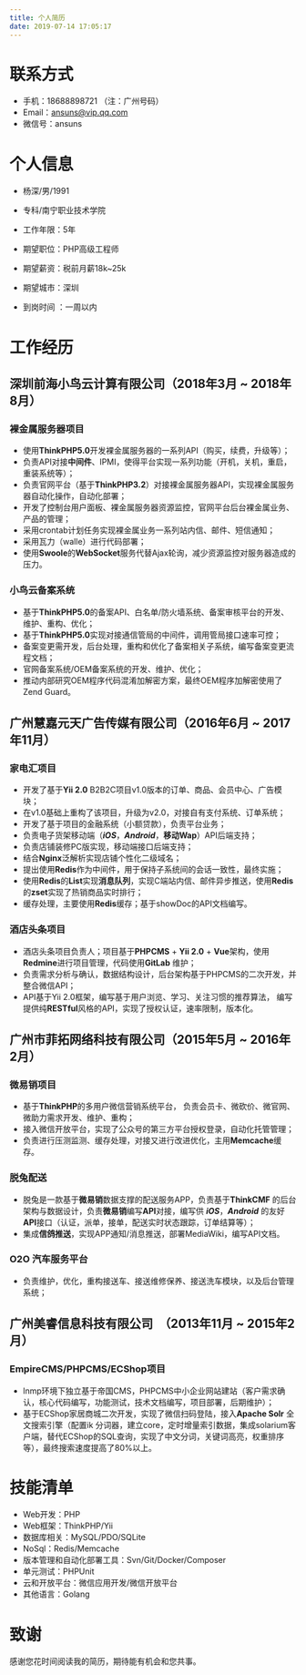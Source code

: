 ```yaml
---
title: 个人简历
date: 2019-07-14 17:05:17
---
```


# 联系方式
- 手机：18688898721 （注：广州号码）
- Email：ansuns@vip.qq.com 
- 微信号：ansuns


# 个人信息

 - 杨深/男/1991 
 - 专科/南宁职业技术学院
 - 工作年限：5年

 - 期望职位：PHP高级工程师
 - 期望薪资：税前月薪18k~25k
 - 期望城市：深圳
 - 到岗时间 ：一周以内


# 工作经历

## 深圳前海小鸟云计算有限公司（2018年3月 ~ 2018年8月）

### 裸金属服务器项目 
- 使用**ThinkPHP5.0**开发裸金属服务器的一系列API（购买，续费，升级等）；
- 负责API对接**中间件**、IPMI，使得平台实现一系列功能（开机，关机，重启，重装系统等）；
- 负责官网平台（基于**ThinkPHP3.2**）对接裸金属服务器API，实现裸金属服务器自动化操作，自动化部署；
- 开发了控制台用户面板、裸金属服务器资源监控，官网平台后台裸金属业务、产品的管理；
- 采用crontab计划任务实现裸金属业务一系列站内信、邮件、短信通知；
- 采用瓦力（walle）进行代码部署；
-  使用**Swoole**的**WebSocket**服务代替Ajax轮询，减少资源监控对服务器造成的压力。


### 小鸟云备案系统 

- 基于**ThinkPHP5.0**的备案API、白名单/防火墙系统、备案审核平台的开发、维护、重构、优化；
 - 基于**ThinkPHP5.0**实现对接通信管局的中间件，调用管局接口速率可控；
- 备案变更需开发，后台处理，重构和优化了备案相关子系统，编写备案变更流程文档；
- 官网备案系统/OEM备案系统的开发、维护、优化；
- 推动内部研究OEM程序代码混淆加解密方案，最终OEM程序加解密使用了Zend Guard。
## 广州慧嘉元天广告传媒有限公司（2016年6月 ~ 2017年11月）
### 家电汇项目 
- 开发了基于**Yii 2.0** B2B2C项目v1.0版本的订单、商品、会员中心、广告模块；
- 在v1.0基础上重构了该项目，升级为v2.0，对接自有支付系统、订单系统；
- 开发了基于项目的金融系统（小额贷款），负责平台业务；
- 负责电子货架移动端（_**iOS**_，_**Android**_，**移动Wap**）API后端支持；
- 负责店铺装修PC版实现，移动端接口后端支持；
- 结合**Nginx**泛解析实现店铺个性化二级域名；
- 提出使用**Redis**作为中间件，用于保持子系统间的会话一致性，最终实施；
- 使用**Redis**的**List**实现**消息队列**，实现C端站内信、邮件异步推送，使用**Redis**的**zset**实现了热销商品实时排行；
- 缓存处理，主要使用**Redis**缓存；基于showDoc的API文档编写。


### 酒店头条项目 
- 酒店头条项目负责人；项目基于**PHPCMS** + **Yii 2.0** + **Vue**架构，使用**Redmine**进行项目管理，代码使用**GitLab** 维护；
- 负责需求分析与确认，数据结构设计，后台架构基于PHPCMS的二次开发，并整合微信API；
- API基于Yii 2.0框架，编写基于用户浏览、学习、关注习惯的推荐算法， 编写提供纯**RESTful**风格的API，实现了授权认证，速率限制，版本化。

## 广州市菲拓网络科技有限公司（2015年5月 ~ 2016年2月）

### 微易销项目 
- 基于**ThinkPHP**的多用户微信营销系统平台， 负责会员卡、微砍价、微官网、微助力需求开发、维护、重构；
- 接入微信开放平台，实现了公众号的第三方平台授权登录，自动化托管管理；
- 负责进行压测监测、缓存处理，对接又进行改进优化，主用**Memcache**缓存。

### 脱兔配送 
- 脱兔是一款基于**微易销**数据支撑的配送服务APP，负责基于**ThinkCMF** 的后台架构与数据设计，负责**微易销**编写**API**对接，编写供 _**iOS**_，_**Android**_ 的友好**API**接口（认证，派单，接单，配送实时状态跟踪，订单结算等）；
- 集成**信鸽推送**，实现APP通知/消息推送，部署MediaWiki，编写API文档。
 ### O2O 汽车服务平台
 - 负责维护，优化，重构接送车、接送维修保养、接送洗车模块，以及后台管理系统；

## 广州美睿信息科技有限公司  （2013年11月 ~ 2015年2月）

### EmpireCMS/PHPCMS/ECShop项目 

- lnmp环境下独立基于帝国CMS，PHPCMS中小企业网站建站（客户需求确认，核心代码编写，功能测试，技术文档编写，项目部署，后期维护）；
- 基于ECShop家居商城二次开发，实现了微信扫码登陆，接入**Apache Solr** 全文搜索引擎（配置ik 分词器，建立core，定时增量索引数据，集成solarium客户端，替代ECShop的SQL查询，实现了中文分词，关键词高亮，权重排序等），最终搜索速度提高了80%以上。

# 技能清单

- Web开发：PHP
- Web框架：ThinkPHP/Yii
- 数据库相关：MySQL/PDO/SQLite
 - NoSql：Redis/Memcache 
- 版本管理和自动化部署工具：Svn/Git/Docker/Composer
- 单元测试：PHPUnit
- 云和开放平台：微信应用开发/微信开放平台
- 其他语言：Golang


# 致谢
感谢您花时间阅读我的简历，期待能有机会和您共事。
      
